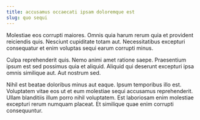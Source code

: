 ```yaml
---
title: accusamus occaecati ipsam doloremque est
slug: quo sequi
---
```


Molestiae eos corrupti maiores. Omnis quia harum rerum quia et provident reiciendis quis. Nesciunt cupiditate totam aut. Necessitatibus excepturi consequatur et enim voluptas sequi earum corrupti minus.

Culpa reprehenderit quis. Nemo animi amet ratione saepe. Praesentium ipsum est sed possimus quia et aliquid. Aliquid qui deserunt excepturi ipsa omnis similique aut. Aut nostrum sed.

Nihil est beatae doloribus minus aut eaque. Ipsum temporibus illo est. Voluptatem vitae eos ut et eum molestiae sequi accusamus reprehenderit. Ullam blanditiis illum porro nihil voluptatem. Est laboriosam enim molestiae excepturi rerum numquam placeat. Et similique quae enim corrupti consequuntur.
